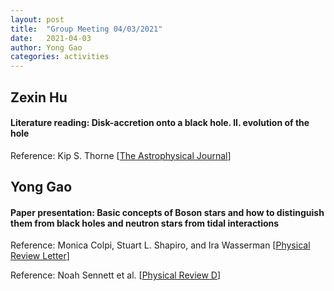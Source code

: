 ```yaml
---
layout: post
title:  "Group Meeting 04/03/2021"
date:   2021-04-03
author: Yong Gao
categories: activities
---
```



##  Zexin Hu

#### Literature reading: Disk-accretion onto a black hole. II. evolution of the hole

Reference: Kip S. Thorne [[The Astrophysical Journal](https://ui.adsabs.harvard.edu/abs/1974ApJ...191..507T/abstract)]


##  Yong Gao

#### Paper presentation: Basic concepts of Boson stars and how to distinguish them from black holes and neutron stars from tidal interactions

Reference: Monica Colpi, Stuart L. Shapiro, and Ira Wasserman [[Physical Review Letter](https://journals.aps.org/prl/abstract/10.1103/PhysRevLett.57.2485)]

Reference: Noah Sennett et al. [[Physical Review D](https://journals.aps.org/prd/abstract/10.1103/PhysRevD.96.024002)]



